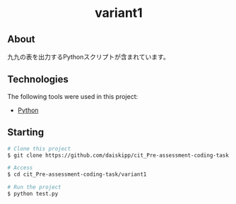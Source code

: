 <h1 align="center">variant1</h1>

## About ##

九九の表を出力するPythonスクリプトが含まれています。

## Technologies ##

The following tools were used in this project:

- [Python](https://expo.io/)

## Starting ##

```bash
# Clone this project
$ git clone https://github.com/daiskipp/cit_Pre-assessment-coding-task

# Access
$ cd cit_Pre-assessment-coding-task/variant1

# Run the project
$ python test.py

```
